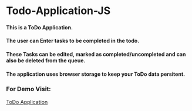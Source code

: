# Todo-Application-JS

#### This is a ToDo Application.
#### The user can Enter tasks to be completed in the todo.
#### These Tasks can be edited, marked as completed/uncompleted and can also be deleted from the queue.
#### The application uses browser storage to keep your ToDo data persitent.

### For Demo Visit:
[ToDo Application](https://saima422.github.io/Todo-Application-JS/)
